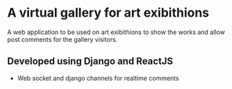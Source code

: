 # A virtual gallery for art exibithions
A web application to be used on art exibithions to show the works and allow post comments for the gallery visitors.

## Developed using Django and ReactJS
* Web socket and django channels for realtime comments

